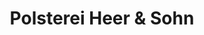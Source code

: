 ---
title: "Polsterei Heer & Sohn"
url: /moenchengladbach/polsterei-heer-und-sohn/
shop: Baumarkt
---